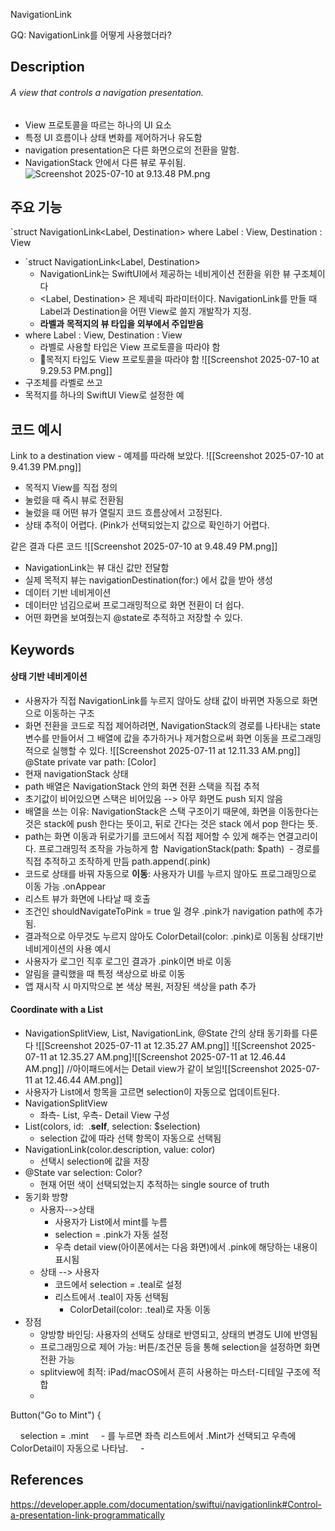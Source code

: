 NavigationLink

GQ: NavigationLink를 어떻게 사용했더라?
## Description

###### A view that controls a navigation presentation.
- View 프로토콜을 따르는 하나의 UI 요소
- 특정 UI 흐름이나 상태 변화를 제어하거나 유도함
- navigation presentation은 다른 화면으로의 전환을 말함. 
- NavigationStack 안에서 다른 뷰로 푸쉬됨. 
![Screenshot 2025-07-10 at 9.13.48 PM.png](app://530b49a24d43f9358e484f3c2e2ef0664958/Users/libby/Documents/GitHub/2025-SSG-A1/Docs/assets/Screenshot%202025-07-10%20at%209.13.48%20PM.png?1752489518725)
## 주요 기능
`struct NavigationLink<Label, Destination> where Label : View, Destination : View
- `struct NavigationLink<Label, Destination> 
	- NavigationLink는 SwiftUI에서 제공하는 네비게이션 전환을 위한 뷰 구조체이다
	- <Label, Destination> 은 제네릭 파라미터이다. NavigationLink를 만들 때 Label과 Destination을 어떤 View로 쓸지 개발작가 지정. 
	- **라벨과 목적지의 뷰 타입을 외부에서 주입받음**
- where Label : View, Destination : View
	- 라벨로 사용할 타입은 View 프로토콜을 따라야 함
	- 목적지 타입도 View 프로토콜을 따라야 함
![[Screenshot 2025-07-10 at 9.29.53 PM.png]]
- 구조체를 라벨로 쓰고
- 목적지를 하나의 SwiftUI View로 설정한 예

## 코드 예시

Link to a destination view - 예제를 따라해 보았다. 
![[Screenshot 2025-07-10 at 9.41.39 PM.png]]
- 목적지 View를 직접 정의
- 눌렀을 때 즉시 뷰로 전환됨
- 눌렀을 때 어떤 뷰가 열릴지 코드 흐름상에서 고정된다. 
- 상태 추적이 어렵다. (Pink가 선택되었는지 값으로 확인하기 어렵다. 

같은 결과 다른 코드 
![[Screenshot 2025-07-10 at 9.48.49 PM.png]]
 - NavigationLink는 뷰 대신 값만 전달함
- 실제 목적지 뷰는 navigationDestination(for:) 에서 값을 받아 생성
- 데이터 기반 네비게이션 
- 데이터만 넘김으로써 프로그래밍적으로 화면 전환이 더 쉽다. 
- 어떤 화면을 보여줬는지 @state로 추적하고 저장할 수 있다. 
## Keywords

#### **상태 기반 네비게이션**
- 사용자가 직접 NavigationLink를 누르지 않아도 상태 값이 바뀌면 자동으로 화면으로 이동하는 구조
- 화면 전환을 코드로 직접 제어하려면, NavigationStack의 경로를 나타내는 state 변수를 만들어서 그 배열에 값을 추가하거나 제거함으로써 화면 이동을 프로그래밍적으로 실행할 수 있다. 
![[Screenshot 2025-07-11 at 12.11.33 AM.png]]
@State private var path: [Color]
- 현재 navigationStack 상태
- path 배열은 NavigationStack 안의 화면 전환 스택을 직접 추적
- 초기값이 비어있으면 스택은 비어있음 --> 아무 화면도 push 되지 않음
- 배열을 쓰는 이유: NavigationStack은 스택 구조이기 때문에, 화면을 이동한다는 것은 stack에 push 한다는 뜻이고, 뒤로 간다는 것은 stack 에서 pop 한다는 뜻. 
- path는 화면 이동과 뒤로가기를 코드에서 직접 제어할 수 있게 해주는 연결고리이다. 프로그래밍적 조작을 가능하게 함
 NavigationStack(path: $path)
 - 경로를 직접 추적하고 조작하게 만듬
path.append(.pink)
- 코드로 상태를 바꿔 자동으로 **이동**: 사용자가 UI를 누르지 않아도 프로그래밍으로 이동 가능
.onAppear
- 리스트 뷰가 화면에 나타날 때 호출
- 조건인 shouldNavigateToPink = true 일 경우 .pink가 navigation path에 추가됨.
- 결과적으로 아무것도 누르지 않아도 ColorDetail(color: .pink)로 이동됨
상태기반 네비게이션의 사용 예시
- 사용자가 로그인 직후 로그인 결과가 .pink이면 바로 이동
- 알림을 클릭했을 때 특정 색상으로 바로 이동
- 앱 재시작 시 마지막으로 본 색상 복원, 저장된 색상을 path 추가

#### Coordinate with a List
- NavigationSplitView, List, NavigationLink, @State 간의 상태 동기화를 다룬다
![[Screenshot 2025-07-11 at 12.35.27 AM.png]]
![[Screenshot 2025-07-11 at 12.35.27 AM.png]![[Screenshot 2025-07-11 at 12.46.44 AM.png]]
//아이패드에서는 Detail view가 같이 보임![[Screenshot 2025-07-11 at 12.46.44 AM.png]]
- 사용자가 List에서 항목을 고르면 selection이 자동으로 업데이트된다. 
- NavigationSplitView
	- 좌측- List, 우측- Detail View 구성
- List(colors, id:  \.**self**, selection: $selection)
	- selection 값에 따라 선택 항목이 자동으로 선택됨
- NavigationLink(color.description, value: color)
	- 선택시 selection에 값을 저장
- @State var selection: Color?
	- 현재 어떤 색이 선택되었는지 추적하는 single source of truth
- 동기화 방향 
	- 사용자-->상태
		- 사용자가 List에서 mint를 누름
		- selection = .pink가 자동 설정
		- 우측 detail view(아이폰에서는 다음 화면)에서 .pink에 해당하는 내용이 표시됨
	- 상태 --> 사용자
		- 코드에서 selection = .teal로 설정
		- 리스트에서 .teal이 자동 선택됨
			- ColorDetail(color: .teal)로 자동 이동
- 장점
	- 양방향 바인딩: 사용자의 선택도 상태로 반영되고, 상태의 변경도 UI에 반영됨
	- 프로그래밍으로 제어 가능: 버튼/조건문 등을 통해 selection을 설정하면 화면 전환 가능
	- splitview에 최적: iPad/macOS에서 흔히 사용하는 마스터-디테일 구조에 적합
	- 
Button("Go to Mint") {

    selection = .mint
    - 를 누르면 좌측 리스트에서 .Mint가 선택되고 우측에 ColorDetail이 자동으로 나타남. 
    - 

## References
https://developer.apple.com/documentation/swiftui/navigationlink#Control-a-presentation-link-programmatically
